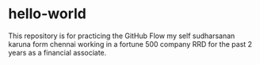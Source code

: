 # hello-world
This repository is for practicing the GitHub Flow
my self sudharsanan karuna form chennai working in a fortune 500 company RRD for the past 2 years as a financial associate. 
